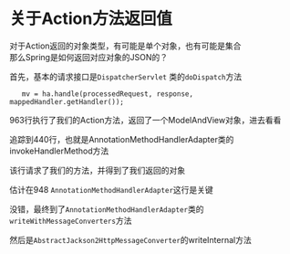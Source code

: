 # 关于Action方法返回值
对于Action返回的对象类型，有可能是单个对象，也有可能是集合  
那么Spring是如何返回对应对象的JSON的？

首先，基本的请求接口是`DispatcherServlet` 类的`doDispatch`方法

`	mv = ha.handle(processedRequest, response, mappedHandler.getHandler());`

963行执行了我们的Action方法，返回了一个ModelAndView对象，进去看看

追踪到440行，也就是AnnotationMethodHandlerAdapter类的invokeHandlerMethod方法

该行请求了我们的方法，并得到了我们返回的对象



估计在948  `AnnotationMethodHandlerAdapter`这行是关键

没错，最终到了`AnnotationMethodHandlerAdapter`类的`writeWithMessageConverters`方法

然后是`AbstractJackson2HttpMessageConverter`的writeInternal方法

